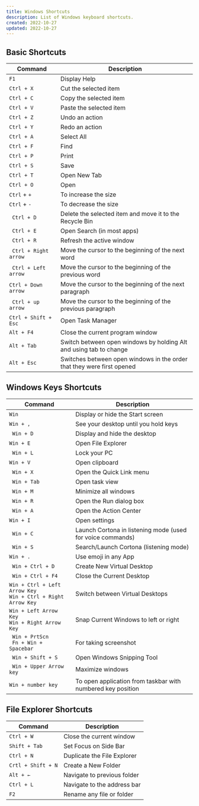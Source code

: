 ```yaml
---
title: Windows Shortcuts
description: List of Windows keyboard shortcuts.
created: 2022-10-27
updated: 2022-10-27
---
```


## Basic Shortcuts

| Command | Description |
| ------- | ----------- |
| `F1` | Display Help |
| `Ctrl + X` | Cut the selected item |
| `Ctrl + C` | Copy the selected item |
| `Ctrl + V` | Paste the selected item |
| `Ctrl + Z` | Undo an action |
| `Ctrl + Y` | Redo an action |
| `Ctrl + A` | Select All |
| `Ctrl + F` | Find |
| `Ctrl + P` | Print |
| `Ctrl + S` | Save |
| `Ctrl + T` | Open New Tab |
| `Ctrl + O` | Open |
| `Ctrl` + `+` | To increase the size |
| `Ctrl` + `-` | To decrease the size |
|` Ctrl + D`| Delete the selected item and move it to the Recycle Bin |
|` Ctrl + E`| Open Search (in most apps) |
|` Ctrl + R`| Refresh the active window |
|` Ctrl + Right arrow`| Move the cursor to the beginning of the next word |
|` Ctrl + Left arrow`| Move the cursor to the beginning of the previous word |
|` Ctrl + Down arrow `| Move the cursor to the beginning of the next paragraph |
|` Ctrl + up arrow`| Move the cursor to the beginning of the previous paragraph |
| `Ctrl + Shift + Esc` | Open Task Manager |
| `Alt + F4` | Close the current program window |
| `Alt + Tab` | Switch between open windows by holding Alt and using tab to change |
| `Alt + Esc` | Switches between open windows in the order that they were first opened |

## Windows Keys Shortcuts

| Command | Description |
| ------- | ----------- |
| `Win` | Display or hide the Start screen |
| `Win + ,` | See your desktop until you hold keys |
|` Win + D`| Display and hide the desktop |
| `Win + E` | Open File Explorer |
|` Win + L`| Lock your PC |
| `Win + V` | Open clipboard |
|` Win + X`| Open the Quick Link menu |
|` Win + Tab`| Open task view |
|` Win + M`| Minimize all windows |
|` Win + R`| Open the Run dialog box |
|` Win + A`| Open the Action Center |
| `Win + I` | Open settings |
|` Win + C`| Launch Cortona in listening mode (used for voice commands) |
|` Win + S`| Search/Launch Cortona (listening mode) |
| `Win + .` | Use emoji in any App |
|` Win + Ctrl + D`| Create New Virtual Desktop |
|` Win + Ctrl + F4`| Close the Current Desktop |
| `Win + Ctrl + Left Arrow Key` <br /> `Win + Ctrl + Right Arrow Key` | Switch between Virtual Desktops |
| `Win + Left Arrow Key` <br /> `Win + Right Arrow Key` | Snap Current Windows to left or right |
|` Win + PrtScn` <br/> ` Fn + Win + Spacebar`| For taking screenshot |
|` Win + Shift + S`| Open Windows Snipping Tool |
|` Win + Upper Arrow key`| Maximize windows |
| `Win + number key` | To open application from taskbar with numbered key position |

## File Explorer Shortcuts

| Command | Description |
|---------|------------|
| `Ctrl + W` | Close the current window |
| `Shift + Tab`| Set Focus on Side Bar |
| `Ctrl + N`| Duplicate the File Explorer |
| `Crtl + Shift + N`| Create a New Folder |
| `Alt + ←`| Navigate to previous folder |
| `Ctrl + L` | Navigate to the address bar |
| `F2` | Rename any file or folder |
